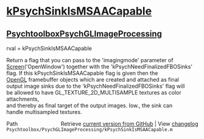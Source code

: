 # [kPsychSinkIsMSAACapable](kPsychSinkIsMSAACapable)
## [Psychtoolbox](Psychtoolbox)[PsychGLImageProcessing](PsychGLImageProcessing)

rval = kPsychSinkIsMSAACapable  
  
Return a flag that you can pass to the 'imagingmode' parameter of  
[Screen](Screen)('OpenWindow') together with the 'kPsychNeedFinalizedFBOSinks'  
flag. If this kPsychSinkIsMSAACapable flag is given then the  
[OpenGL](OpenGL) framebuffer objects which are created and attached as final  
output image sinks due to the 'kPsychNeedFinalizedFBOSinks' flag will  
be allowed to have GL\_TEXTURE\_2D\_MULTISAMPLE textures as color attachments,  
and thereby as final target of the output images. Iow., the sink can  
handle multisampled textures.  
  




<div class="code_header" style="text-align:right;">
  <span style="float:left;">Path&nbsp;&nbsp;</span> <span class="counter">Retrieve <a href=
  "https://raw.github.com/Psychtoolbox-3/Psychtoolbox-3/beta/Psychtoolbox/PsychGLImageProcessing/kPsychSinkIsMSAACapable.m">current version from GitHub</a> | View <a href=
  "https://github.com/Psychtoolbox-3/Psychtoolbox-3/commits/beta/Psychtoolbox/PsychGLImageProcessing/kPsychSinkIsMSAACapable.m">changelog</a></span>
</div>
<div class="code">
  <code>Psychtoolbox/PsychGLImageProcessing/kPsychSinkIsMSAACapable.m</code>
</div>

